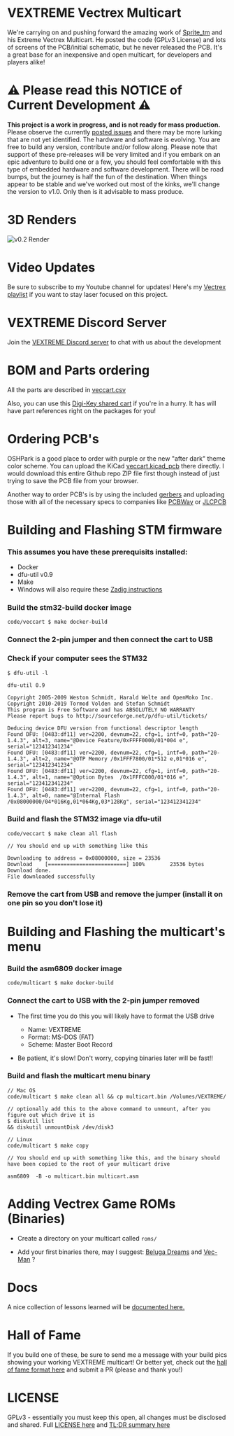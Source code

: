 VEXTREME Vectrex Multicart
===

We're carrying on and pushing forward the amazing work of [Sprite_tm](http://spritesmods.com/?art=veccart&page=1) and his Extreme Vectrex Multicart. He posted the code (GPLv3 License) and lots of screens of the PCB/initial schematic, but he never released the PCB. It's a great base for an inexpensive and open multicart, for developers and players alike!

:warning: Please read this NOTICE of Current Development :warning:
===

**This project is a work in progress, and is not ready for mass production.**  Please observe the currently [posted issues](https://github.com/technobly/vextreme/issues) and there may be more lurking that are not yet identified.  The hardware and software is evolving.  You are free to build any version, contribute and/or follow along.  Please note that support of these pre-releases will be very limited and if you embark on an epic adventure to build one or a few, you should feel comfortable with this type of embedded hardware and software development.  There will be road bumps, but the journey is half the fun of the destination.  When things appear to be stable and we've worked out most of the kinks, we'll change the version to v1.0.  Only then is it advisable to mass produce.

3D Renders
===

![v0.2 Render](images/vextreme-v0.2-white.gif)

Video Updates
===

Be sure to subscribe to my Youtube channel for updates!  Here's my [Vectrex playlist](https://www.youtube.com/watch?v=zkJ-z77fJCw&list=PL7MgXfpGKg6CCaIQejZVb5CsTg3-5mHU0&index=1) if you want to stay laser focused on this project.

VEXTREME Discord Server
===
Join the [VEXTREME Discord server](https://discord.gg/VDssGVJ) to chat with us about the development

BOM and Parts ordering
===

All the parts are described in [veccart.csv](bom/veccart.csv)

Also, you can use this [Digi-Key shared cart](https://www.digikey.com/short/zpdmtp) if you're in a hurry.  It has will have part references right on the packages for you!

Ordering PCB's
===

OSHPark is a good place to order with purple or the new "after dark" theme color scheme.  You can upload the KiCad [veccart.kicad_pcb](hardware/veccart.kicad_pcb) there directly.  I would download this entire Github repo ZIP file first though instead of just trying to save the PCB file from your browser.

Another way to order PCB's is by using the included [gerbers](hardware/gerbers) and uploading those with all of the necessary specs to companies like [PCBWay](https://www.pcbway.com) or [JLCPCB](https://jlcpcb.com)

Building and Flashing STM firmware
===

### This assumes you have these prerequisits installed:

- Docker
- dfu-util v0.9
- Make
- Windows will also require these [Zadig instructions](https://github.com/profezzorn/ProffieOS/wiki/zadig)

### Build the stm32-build docker image
```
code/veccart $ make docker-build
```

### Connect the 2-pin jumper and then connect the cart to USB

### Check if your computer sees the STM32
```
$ dfu-util -l

dfu-util 0.9

Copyright 2005-2009 Weston Schmidt, Harald Welte and OpenMoko Inc.
Copyright 2010-2019 Tormod Volden and Stefan Schmidt
This program is Free Software and has ABSOLUTELY NO WARRANTY
Please report bugs to http://sourceforge.net/p/dfu-util/tickets/

Deducing device DFU version from functional descriptor length
Found DFU: [0483:df11] ver=2200, devnum=22, cfg=1, intf=0, path="20-1.4.3", alt=3, name="@Device Feature/0xFFFF0000/01*004 e", serial="123412341234"
Found DFU: [0483:df11] ver=2200, devnum=22, cfg=1, intf=0, path="20-1.4.3", alt=2, name="@OTP Memory /0x1FFF7800/01*512 e,01*016 e", serial="123412341234"
Found DFU: [0483:df11] ver=2200, devnum=22, cfg=1, intf=0, path="20-1.4.3", alt=1, name="@Option Bytes  /0x1FFFC000/01*016 e", serial="123412341234"
Found DFU: [0483:df11] ver=2200, devnum=22, cfg=1, intf=0, path="20-1.4.3", alt=0, name="@Internal Flash  /0x08000000/04*016Kg,01*064Kg,03*128Kg", serial="123412341234"
```

### Build and flash the STM32 image via dfu-util
```
code/veccart $ make clean all flash

// You should end up with something like this

Downloading to address = 0x08000000, size = 23536
Download    [=========================] 100%        23536 bytes
Download done.
File downloaded successfully
```

### Remove the cart from USB and remove the jumper (install it on one pin so you don't lose it)


Building and Flashing the multicart's menu
===

### Build the asm6809 docker image
```
code/multicart $ make docker-build
```

### Connect the cart to USB with the 2-pin jumper removed

- The first time you do this you will likely have to format the USB drive

  - Name: VEXTREME
  - Format: MS-DOS (FAT)
  - Scheme: Master Boot Record

- Be patient, it's slow!  Don't worry, copying binaries later will be fast!!

### Build and flash the multicart menu binary
```
// Mac OS
code/multicart $ make clean all && cp multicart.bin /Volumes/VEXTREME/

// optionally add this to the above command to unmount, after you figure out which drive it is
$ diskutil list
&& diskutil unmountDisk /dev/disk3

// Linux
code/multicart $ make copy

// You should end up with something like this, and the binary should have been copied to the root of your multicart drive

asm6809  -B -o multicart.bin multicart.asm
```

Adding Vectrex Game ROMs (Binaries)
===

- Create a directory on your multicart called `roms/`

- Add your first binaries there, may I suggest: [Beluga Dreams](https://8-bit-waves.itch.io/beluga-dreams) and [Vec-Man](http://eiti.fh-pforzheim.de/personen/johannsen/projektlabor/vectrex_2019/vectrex_game_vec_man.htm) ?

Docs
===

A nice collection of lessons learned will be [documented here.](docs/)


Hall of Fame
===

If you build one of these, be sure to send me a message with your build pics showing your working VEXTREME multicart!  Or better yet, check out the [hall of fame format here](hall-of-fame/) and submit a PR (please and thank you!)

LICENSE
===

GPLv3 - essentially you must keep this open, all changes must be disclosed and shared.  Full [LICENSE here](LICENSE) and [TL;DR summary here](https://tldrlegal.com/license/gnu-general-public-license-v3-(gpl-3))

